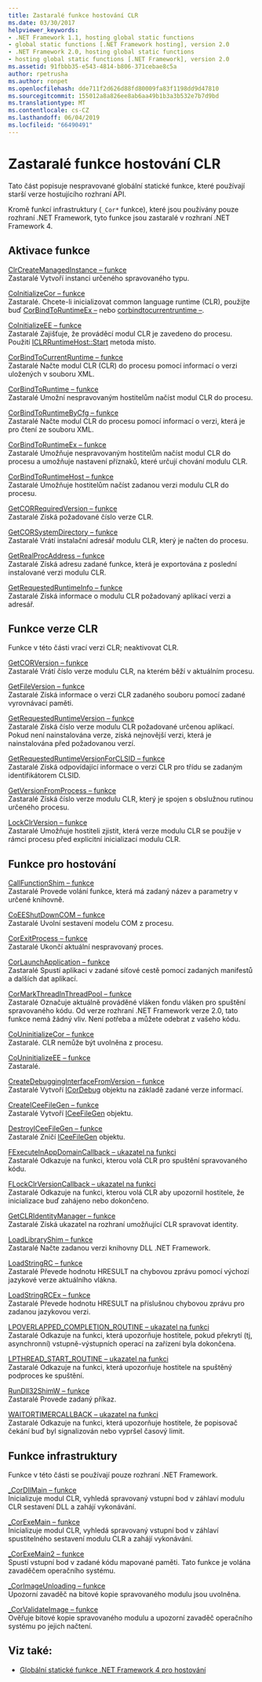 ```yaml
---
title: Zastaralé funkce hostování CLR
ms.date: 03/30/2017
helpviewer_keywords:
- .NET Framework 1.1, hosting global static functions
- global static functions [.NET Framework hosting], version 2.0
- .NET Framework 2.0, hosting global static functions
- hosting global static functions [.NET Framework], version 2.0
ms.assetid: 91fbbb35-e543-4814-b806-371cebae8c5a
author: rpetrusha
ms.author: ronpet
ms.openlocfilehash: dde711f2d626d88fd80009fa83f1198dd9d47810
ms.sourcegitcommit: 155012a8a826ee8ab6aa49b1b3a3b532e7b7d9bd
ms.translationtype: MT
ms.contentlocale: cs-CZ
ms.lasthandoff: 06/04/2019
ms.locfileid: "66490491"
---
```

# <a name="deprecated-clr-hosting-functions"></a>Zastaralé funkce hostování CLR
Tato část popisuje nespravované globální statické funkce, které používají starší verze hostujícího rozhraní API.  
  
 Kromě funkcí infrastruktury (`_Cor*` funkce), které jsou používány pouze rozhraní .NET Framework, tyto funkce jsou zastaralé v rozhraní .NET Framework 4.  
  
## <a name="activation-functions"></a>Aktivace funkce  
 [ClrCreateManagedInstance – funkce](../../../../docs/framework/unmanaged-api/hosting/clrcreatemanagedinstance-function.md)  
 Zastaralé Vytvoří instanci určeného spravovaného typu.  
  
 [CoInitializeCor – funkce](../../../../docs/framework/unmanaged-api/hosting/coinitializecor-function.md)  
 Zastaralé. Chcete-li inicializovat common language runtime (CLR), použijte buď [CorBindToRuntimeEx –](../../../../docs/framework/unmanaged-api/hosting/corbindtoruntimeex-function.md) nebo [corbindtocurrentruntime –](../../../../docs/framework/unmanaged-api/hosting/corbindtocurrentruntime-function.md).  
  
 [CoInitializeEE – funkce](../../../../docs/framework/unmanaged-api/hosting/coinitializeee-function.md)  
 Zastaralé Zajišťuje, že prováděcí modul CLR je zavedeno do procesu. Použití [ICLRRuntimeHost::Start](../../../../docs/framework/unmanaged-api/hosting/iclrruntimehost-start-method.md) metoda místo.  
  
 [CorBindToCurrentRuntime – funkce](../../../../docs/framework/unmanaged-api/hosting/corbindtocurrentruntime-function.md)  
 Zastaralé Načte modul CLR (CLR) do procesu pomocí informací o verzi uložených v souboru XML.  
  
 [CorBindToRuntime – funkce](../../../../docs/framework/unmanaged-api/hosting/corbindtoruntime-function.md)  
 Zastaralé Umožní nespravovaným hostitelům načíst modul CLR do procesu.  
  
 [CorBindToRuntimeByCfg – funkce](../../../../docs/framework/unmanaged-api/hosting/corbindtoruntimebycfg-function.md)  
 Zastaralé Načte modul CLR do procesu pomocí informací o verzi, která je pro čtení ze souboru XML.  
  
 [CorBindToRuntimeEx – funkce](../../../../docs/framework/unmanaged-api/hosting/corbindtoruntimeex-function.md)  
 Zastaralé Umožňuje nespravovaným hostitelům načíst modul CLR do procesu a umožňuje nastavení příznaků, které určují chování modulu CLR.  
  
 [CorBindToRuntimeHost – funkce](../../../../docs/framework/unmanaged-api/hosting/corbindtoruntimehost-function.md)  
 Zastaralé Umožňuje hostitelům načíst zadanou verzi modulu CLR do procesu.  
  
 [GetCORRequiredVersion – funkce](../../../../docs/framework/unmanaged-api/hosting/getcorrequiredversion-function.md)  
 Zastaralé Získá požadované číslo verze CLR.  
  
 [GetCORSystemDirectory – funkce](../../../../docs/framework/unmanaged-api/hosting/getcorsystemdirectory-function.md)  
 Zastaralé Vrátí instalační adresář modulu CLR, který je načten do procesu.  
  
 [GetRealProcAddress – funkce](../../../../docs/framework/unmanaged-api/hosting/getrealprocaddress-function.md)  
 Zastaralé Získá adresu zadané funkce, která je exportována z poslední instalované verzi modulu CLR.  
  
 [GetRequestedRuntimeInfo – funkce](../../../../docs/framework/unmanaged-api/hosting/getrequestedruntimeinfo-function.md)  
 Zastaralé Získá informace o modulu CLR požadovaný aplikací verzi a adresář.  
  
## <a name="clr-version-functions"></a>Funkce verze CLR  
 Funkce v této části vrací verzi CLR; neaktivovat CLR.  
  
 [GetCORVersion – funkce](../../../../docs/framework/unmanaged-api/hosting/getcorversion-function.md)  
 Zastaralé Vrátí číslo verze modulu CLR, na kterém běží v aktuálním procesu.  
  
 [GetFileVersion – funkce](../../../../docs/framework/unmanaged-api/hosting/getfileversion-function.md)  
 Zastaralé Získá informace o verzi CLR zadaného souboru pomocí zadané vyrovnávací paměti.  
  
 [GetRequestedRuntimeVersion – funkce](../../../../docs/framework/unmanaged-api/hosting/getrequestedruntimeversion-function.md)  
 Zastaralé Získá číslo verze modulu CLR požadované určenou aplikací. Pokud není nainstalována verze, získá nejnovější verzi, která je nainstalována před požadovanou verzí.  
  
 [GetRequestedRuntimeVersionForCLSID – funkce](../../../../docs/framework/unmanaged-api/hosting/getrequestedruntimeversionforclsid-function.md)  
 Zastaralé Získá odpovídající informace o verzi CLR pro třídu se zadaným identifikátorem CLSID.  
  
 [GetVersionFromProcess – funkce](../../../../docs/framework/unmanaged-api/hosting/getversionfromprocess-function.md)  
 Zastaralé Získá číslo verze modulu CLR, který je spojen s obslužnou rutinou určeného procesu.  
  
 [LockClrVersion – funkce](../../../../docs/framework/unmanaged-api/hosting/lockclrversion-function.md)  
 Zastaralé Umožňuje hostiteli zjistit, která verze modulu CLR se použije v rámci procesu před explicitní inicializací modulu CLR.  
  
## <a name="hosting-functions"></a>Funkce pro hostování  
 [CallFunctionShim – funkce](../../../../docs/framework/unmanaged-api/hosting/callfunctionshim-function.md)  
 Zastaralé Provede volání funkce, která má zadaný název a parametry v určené knihovně.  
  
 [CoEEShutDownCOM – funkce](../../../../docs/framework/unmanaged-api/hosting/coeeshutdowncom-function.md)  
 Zastaralé Uvolní sestavení modelu COM z procesu.  
  
 [CorExitProcess – funkce](../../../../docs/framework/unmanaged-api/hosting/corexitprocess-function.md)  
 Zastaralé Ukončí aktuální nespravovaný proces.  
  
 [CorLaunchApplication – funkce](../../../../docs/framework/unmanaged-api/hosting/corlaunchapplication-function.md)  
 Zastaralé Spustí aplikaci v zadané síťové cestě pomocí zadaných manifestů a dalších dat aplikací.  
  
 [CorMarkThreadInThreadPool – funkce](../../../../docs/framework/unmanaged-api/hosting/cormarkthreadinthreadpool-function.md)  
 Zastaralé Označuje aktuálně prováděné vláken fondu vláken pro spuštění spravovaného kódu. Od verze rozhraní .NET Framework verze 2.0, tato funkce nemá žádný vliv. Není potřeba a můžete odebrat z vašeho kódu.  
  
 [CoUninitializeCor – funkce](../../../../docs/framework/unmanaged-api/hosting/couninitializecor-function.md)  
 Zastaralé. CLR nemůže být uvolněna z procesu.  
  
 [CoUninitializeEE – funkce](../../../../docs/framework/unmanaged-api/hosting/couninitializeee-function.md)  
 Zastaralé.  
  
 [CreateDebuggingInterfaceFromVersion – funkce](../../../../docs/framework/unmanaged-api/hosting/createdebugginginterfacefromversion-function.md)  
 Zastaralé Vytvoří [ICorDebug](../../../../docs/framework/unmanaged-api/debugging/icordebug-interface.md) objektu na základě zadané verze informací.  
  
 [CreateICeeFileGen – funkce](../../../../docs/framework/unmanaged-api/hosting/createiceefilegen-function.md)  
 Zastaralé Vytvoří [ICeeFileGen](../../../../docs/framework/unmanaged-api/hosting/iceefilegen-class.md) objektu.  
  
 [DestroyICeeFileGen – funkce](../../../../docs/framework/unmanaged-api/hosting/destroyiceefilegen-function.md)  
 Zastaralé Zničí [ICeeFileGen](../../../../docs/framework/unmanaged-api/hosting/iceefilegen-class.md) objektu.  
  
 [FExecuteInAppDomainCallback – ukazatel na funkci](../../../../docs/framework/unmanaged-api/hosting/fexecuteinappdomaincallback-function-pointer.md)  
 Zastaralé Odkazuje na funkci, kterou volá CLR pro spuštění spravovaného kódu.  
  
 [FLockClrVersionCallback – ukazatel na funkci](../../../../docs/framework/unmanaged-api/hosting/flockclrversioncallback-function-pointer.md)  
 Zastaralé Odkazuje na funkci, kterou volá CLR aby upozornil hostitele, že inicializace buď zahájeno nebo dokončeno.  
  
 [GetCLRIdentityManager – funkce](../../../../docs/framework/unmanaged-api/hosting/getclridentitymanager-function.md)  
 Zastaralé Získá ukazatel na rozhraní umožňující CLR spravovat identity.  
  
 [LoadLibraryShim – funkce](../../../../docs/framework/unmanaged-api/hosting/loadlibraryshim-function.md)  
 Zastaralé Načte zadanou verzi knihovny DLL .NET Framework.  
  
 [LoadStringRC – funkce](../../../../docs/framework/unmanaged-api/hosting/loadstringrc-function.md)  
 Zastaralé Převede hodnotu HRESULT na chybovou zprávu pomocí výchozí jazykové verze aktuálního vlákna.  
  
 [LoadStringRCEx – funkce](../../../../docs/framework/unmanaged-api/hosting/loadstringrcex-function.md)  
 Zastaralé Převede hodnotu HRESULT na příslušnou chybovou zprávu pro zadanou jazykovou verzi.  
  
 [LPOVERLAPPED_COMPLETION_ROUTINE – ukazatel na funkci](../../../../docs/framework/unmanaged-api/hosting/lpoverlapped-completion-routine-function-pointer.md)  
 Zastaralé Odkazuje na funkci, která upozorňuje hostitele, pokud překrytí (tj, asynchronní) vstupně-výstupních operací na zařízení byla dokončena.  
  
 [LPTHREAD_START_ROUTINE – ukazatel na funkci](../../../../docs/framework/unmanaged-api/hosting/lpthread-start-routine-function-pointer.md)  
 Zastaralé Odkazuje na funkci, která upozorňuje hostitele na spuštěný podproces ke spuštění.  
  
 [RunDll32ShimW – funkce](../../../../docs/framework/unmanaged-api/hosting/rundll32shimw-function.md)  
 Zastaralé Provede zadaný příkaz.  
  
 [WAITORTIMERCALLBACK – ukazatel na funkci](../../../../docs/framework/unmanaged-api/hosting/waitortimercallback-function-pointer.md)  
 Zastaralé Odkazuje na funkci, která upozorňuje hostitele, že popisovač čekání buď byl signalizován nebo vypršel časový limit.  
  
## <a name="infrastructure-functions"></a>Funkce infrastruktury  
 Funkce v této části se používají pouze rozhraní .NET Framework.  
  
 [_CorDllMain – funkce](../../../../docs/framework/unmanaged-api/hosting/cordllmain-function.md)  
 Inicializuje modul CLR, vyhledá spravovaný vstupní bod v záhlaví modulu CLR sestavení DLL a zahájí vykonávání.  
  
 [_CorExeMain – funkce](../../../../docs/framework/unmanaged-api/hosting/corexemain-function.md)  
 Inicializuje modul CLR, vyhledá spravovaný vstupní bod v záhlaví spustitelného sestavení modulu CLR a zahájí vykonávání.  
  
 [_CorExeMain2 – funkce](../../../../docs/framework/unmanaged-api/hosting/corexemain2-function.md)  
 Spustí vstupní bod v zadané kódu mapované paměti. Tato funkce je volána zavaděčem operačního systému.  
  
 [_CorImageUnloading – funkce](../../../../docs/framework/unmanaged-api/hosting/corimageunloading-function.md)  
 Upozorní zavaděč na bitové kopie spravovaného modulu jsou uvolněna.  
  
 [_CorValidateImage – funkce](../../../../docs/framework/unmanaged-api/hosting/corvalidateimage-function.md)  
 Ověřuje bitové kopie spravovaného modulu a upozorní zavaděč operačního systému po jejich načtení.  
  
## <a name="see-also"></a>Viz také:

- [Globální statické funkce .NET Framework 4 pro hostování](../../../../docs/framework/unmanaged-api/hosting/net-framework-4-hosting-global-static-functions.md)
